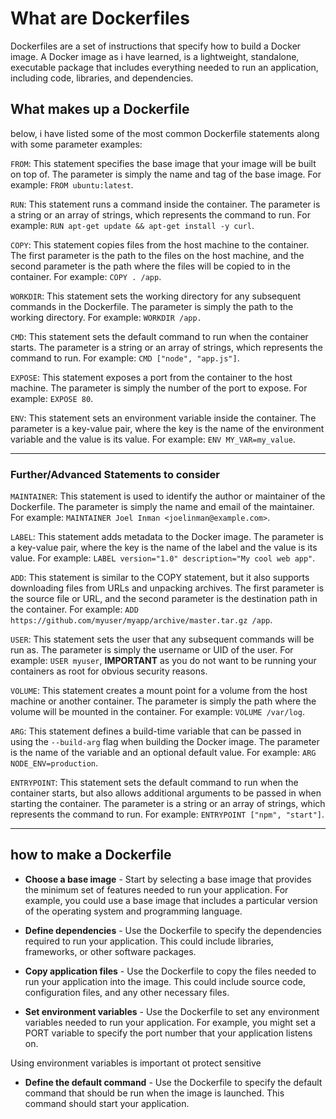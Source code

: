 # What are Dockerfiles

Dockerfiles are a set of instructions that specify how to build a Docker image. A Docker image as i have learned, is a lightweight, standalone, executable package that includes everything needed to run an application, including code, libraries, and dependencies.

## What makes up a Dockerfile

below, i have listed some of the most common Dockerfile statements along with some parameter examples:

`FROM`: This statement specifies the base image that your image will be built on top of. The parameter is simply the name and tag of the base image. For example: `FROM ubuntu:latest`.

`RUN`: This statement runs a command inside the container. The parameter is a string or an array of strings, which represents the command to run. For example: `RUN apt-get update && apt-get install -y curl`.

`COPY`: This statement copies files from the host machine to the container. The first parameter is the path to the files on the host machine, and the second parameter is the path where the files will be copied to in the container. For example: `COPY . /app`.

`WORKDIR`: This statement sets the working directory for any subsequent commands in the Dockerfile. The parameter is simply the path to the working directory. For example: `WORKDIR /app.`

`CMD`: This statement sets the default command to run when the container starts. The parameter is a string or an array of strings, which represents the command to run. For example: `CMD ["node", "app.js"]`.

`EXPOSE`: This statement exposes a port from the container to the host machine. The parameter is simply the number of the port to expose. For example: `EXPOSE 80`.

`ENV`: This statement sets an environment variable inside the container. The parameter is a key-value pair, where the key is the name of the environment variable and the value is its value. For example: `ENV MY_VAR=my_value`.

---

### Further/Advanced Statements to consider

`MAINTAINER`: This statement is used to identify the author or maintainer of the Dockerfile. The parameter is simply the name and email of the maintainer. For example: `MAINTAINER Joel Inman <joelinman@example.com>`.

`LABEL`: This statement adds metadata to the Docker image. The parameter is a key-value pair, where the key is the name of the label and the value is its value. For example: `LABEL version="1.0" description="My cool web app"`.

`ADD`: This statement is similar to the COPY statement, but it also supports downloading files from URLs and unpacking archives. The first parameter is the source file or URL, and the second parameter is the destination path in the container. For example: `ADD https://github.com/myuser/myapp/archive/master.tar.gz /app`.

`USER`: This statement sets the user that any subsequent commands will be run as. The parameter is simply the username or UID of the user. For example: `USER myuser`, **IMPORTANT** as you do not want to be running your containers as root for obvious security reasons.

`VOLUME`: This statement creates a mount point for a volume from the host machine or another container. The parameter is simply the path where the volume will be mounted in the container. For example: `VOLUME /var/log`.

`ARG`: This statement defines a build-time variable that can be passed in using the `--build-arg` flag when building the Docker image. The parameter is the name of the variable and an optional default value. For example: `ARG NODE_ENV=production`.

`ENTRYPOINT`: This statement sets the default command to run when the container starts, but also allows additional arguments to be passed in when starting the container. The parameter is a string or an array of strings, which represents the command to run. For example: `ENTRYPOINT ["npm", "start"]`.

---

## how to make a Dockerfile

- **Choose a base image** - Start by selecting a base image that provides the minimum set of features needed to run your application. For example, you could use a base image that includes a particular version of the operating system and programming language.

- **Define dependencies** - Use the Dockerfile to specify the dependencies required to run your application. This could include libraries, frameworks, or other software packages.

- **Copy application files** - Use the Dockerfile to copy the files needed to run your application into the image. This could include source code, configuration files, and any other necessary files.

- **Set environment variables** - Use the Dockerfile to set any environment variables needed to run your application. For example, you might set a PORT variable to specify the port number that your application listens on.

Using environment variables is important ot protect sensitive 

- **Define the default command** - Use the Dockerfile to specify the default command that should be run when the image is launched. This command should start your application.